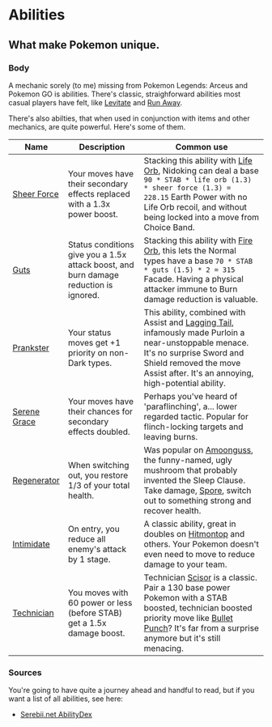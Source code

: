 # Abilities

## What make Pokemon unique.

### Body

A mechanic sorely (to me) missing from Pokemon Legends: Arceus and Pokemon GO is abilities. There's classic, straighforward abilities most casual players have felt, like [Levitate](https://www.serebii.net/abilitydex/levitate.shtml) and [Run Away](https://www.serebii.net/abilitydex/runaway.shtml).

There's also abilties, that when used in conjunction with items and other mechanics, are quite powerful. Here's some of them.

| Name | Description | Common use  |
| ---- | ----------- | ----------- |
| [Sheer Force](https://www.serebii.net/abilitydex/sheerforce.shtml) | Your moves have their secondary effects replaced with a 1.3x power boost. | Stacking this ability with [Life Orb](https://www.serebii.net/itemdex/lifeorb.shtml), Nidoking can deal a base `90 * STAB * life orb (1.3) * sheer force (1.3) = 228.15` Earth Power with no Life Orb recoil, and without being locked into a move from Choice Band. |
| [Guts](https://www.serebii.net/abilitydex/guts.shtml) | Status conditions give you a 1.5x attack boost, and burn damage reduction is ignored. | Stacking this ability with [Fire Orb](https://www.serebii.net/itemdex/fireorb.shtml), this lets the Normal types have a base `70 * STAB * guts (1.5) * 2 = 315` Facade. Having a physical attacker immune to Burn damage reduction is valuable. |
| [Prankster](https://www.serebii.net/abilitydex/prankster) | Your status moves get +1 priority on non-Dark types. | This ability, combined with Assist and [Lagging Tail](https://www.serebii.net/itemdex/laggingtail.shtml), infamously made Purloin a near-unstoppable menace. It's no surprise Sword and Shield removed the move Assist after. It's an annoying, high-potential ability. |
| [Serene Grace](https://www.serebii.net/abilitydex/serenegrace.shtml) | Your moves have their chances for secondary effects doubled. | Perhaps you've heard of 'paraflinching', a... lower regarded tactic. Popular for flinch-locking targets and leaving burns. |
| [Regenerator](https://www.serebii.net/abilitydex/regenerator.shtml) | When switching out, you restore 1/3 of your total health. | Was popular on [Amoonguss](https://www.serebii.net/pokedex-swsh/amoonguss), the funny-named, ugly mushroom that probably invented the Sleep Clause. Take damage, [Spore](https://www.serebii.net/attackdex-swsh/spore.shtml), switch out to something strong and recover health. |
| [Intimidate](https://www.serebii.net/abilitydex/intimidate.shtml) | On entry, you reduce all enemy's attack by 1 stage. | A classic ability, great in doubles on [Hitmontop](https://www.serebii.net/pokedex-swsh/hitmontop) and others. Your Pokemon doesn't even need to move to reduce damage to your team. |
| [Technician](https://www.serebii.net/abilitydex/technician.shtml) | You moves with 60 power or less (before STAB) get a 1.5x damage boost. | Technician [Scisor](https://www.serebii.net/pokedex-swsh/scisor) is a classic. Pair a 130 base power Pokemon with a STAB boosted, technician boosted priority move like [Bullet Punch](https://www.serebii.net/attackdex-xy/bulletpunch.shtml)? It's far from a surprise anymore but it's still menacing. |

### Sources
You're going to have quite a journey ahead and handful to read, but if you want a list of all abilities, see here:
- [Serebii.net AbilityDex](https://www.serebii.net/abilitydex/)

